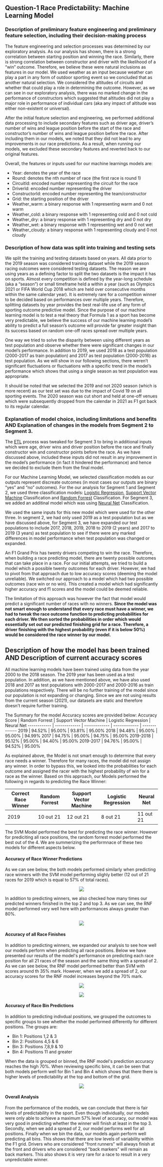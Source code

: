 ## Question-1 Race Predictability: Machine Learning Model

### Description of preliminary feature engineering and preliminary feature selection, including their decision-making process

The feature engineering and selection processes was determined by our exploratory analysis. As our analysis has shown, there is a strong correlation between starting position and winning the race. Similarly, there is strong correlation between constructor and driver with the likelihood of a “win” outcome. Therefore, we believe these were natural inclusions as features in our model. We used weather as an input because weather can play a part in any form of outdoor sporting event so we concluded that as another natural selection. We considered the altitudes of circuits and whether that could play a role in determining the outcome. However, as we can see in our exploratory analysis, there was no marked change in the performance of constructors which suggested that altitudes did not play a major role in performance of individual cars (aka any impact of altitude was either non-existent or universal). 

After the initial feature selection and engineering, we performed additional data processing to include secondary features such as driver age, driver’s number of wins and league position before the start of the race and constructor’s number of wins and league position before the race. After including them in our models, we noted that they did not lead to any improvements in our race predictions. As a result, when running our models, we excluded these secondary features and reverted back to our original features. 

Overall, the features or inputs used for our machine learnings models are: 
 - Year: denotes the year of the race
 - Round: denotes the nth number of race (the first race is round 1)
 - CircuitId: encoded number representing the circuit for the race
 - DriverId: encoded number representing the driver 
 - ConstructorId: encoded number representing the team/constructor
 - Grid: the starting position of the driver
 - Weather_warm: a binary response with 1 representing warm and 0 not warm
 - Weather_cold: a binary response with 1 representing cold and 0 not cold
 - Weather_dry: a binary response with 1 representing dry and 0 not dry
 - Weather_wet: a binary response with 1 representing wet and 0 not wet
 - Weather_cloudy: a binary response with 1 representing cloudy and 0 not cloudy

### Description of how data was split into training and testing sets

We split the training and testing datasets based on years. All data prior to the 2019 season was considered training dataset while the 2019 season racing outcomes were considered testing datasets.  The reason we are using years as a defining factor to split the two datasets is the impact it has on sports. Almost every competition is defined by the year-long schedule (aka a “season”) or small timeframe held a within a year (such as Olympics 2021 or FIFA World Cup 2018 which are held over consecutive months within the same calendar year). It is extremely rare for a competition winner to be decided based on performances over multiple years. Therefore, splitting datasets by year provides the best real-life use of any form of sporting outcome predictive model. Since the purpose of our machine learning model is to test a real theory that Formula 1 as a sport has become very predictable, we believe the success of our machine learning model’s ability to predict a full season’s outcome will provide far greater insight than its success based on random one-off races spread over multiple years. 

One way we tried to solve the disparity between using different years as test population and observe whether there were significant changes in our model’s performance. In addition to 2019, we used 2018 as a test population (2000-2017 as train population) and 2017 as test population (2000-2016) as test population. As we will show in our following sections, there weren’t significant fluctuations or fluctuations with a specific trend in the model’s performance which shows that using a single season as test population was appropriate. 

It should be noted that we selected the 2019 and not 2020 season (which is more recent) as our test set was due to the impact of Covid 19 on all sporting events. The 2020 season was cut short and held at one-off venues which were subsequently dropped from the calendar in 2021 as F1 got back to its regular calendar. 

### Explanation of model choice, including limitations and benefits AND Explanation of changes in the models from Segment 2 to Segment 3. 

The [ETL](https://github.com/Vignesh-Bala11/Capstone-Project/tree/Shah_Repo/%20ML%20-%20Shah%20-%20Week%203/ETL) process was tweaked  for Segment 3 to bring in additional inputs which were age, driver wins and driver position before the race and finally constructor win and constructor points before the race. As we have discussed above, included these inputs did not result in any improvement in the model’s performance (in fact it hindered the performance) and hence we decided to exclude them from the final model. 

For our Machine Learning Model, we selected classification models as our outputs represent discreate outcomes (in most cases our outputs are binary “yes” and “no” outcomes). For the our analysis for Segment 1 and Segment 2, we used three classification models: [Logistic Regression](https://github.com/Vignesh-Bala11/Capstone-Project/blob/Shah_Repo/%20ML%20-%20Shah%20-%20Week%203/ML%20-%202019/1.%20Race_Predictor_Logistic_2019.ipynb), [Support Vector Machine](https://github.com/Vignesh-Bala11/Capstone-Project/blob/Shah_Repo/%20ML%20-%20Shah%20-%20Week%203/ML%20-%202019/2.%20Race_Predictor_SVM_2019.ipynb) Classification and [Random Forrest](https://github.com/Vignesh-Bala11/Capstone-Project/blob/Shah_Repo/%20ML%20-%20Shah%20-%20Week%203/ML%20-%202019/3.%20Race_Predictor_RNF_2019.ipynb) Classification. For Segment 3, we added an additinal model which was using [Neural Net](https://github.com/Vignesh-Bala11/Capstone-Project/blob/Shah_Repo/%20ML%20-%20Shah%20-%20Week%203/ML%20-%202019/4.%20Race_Predictor_NN_2019.ipynb) Classification. 

We used the same inputs for this new model which were used for the other three. In segment 2, we had only used 2019 as a test population but as we have discussed above, for Segment 3, we have expanded our test populations to include 2017, 2018, 2019, 2018 to 2019 (2 years) and 2017 to 2019 (3 years) as test population to see if there were any marked differences in model performance when test population was changed or expanded. 

An F1 Grand Prix has twenty drivers competing to win the race. Therefore, when building a race predicting model, there are twenty possible outcomes that can take place in a race. For our initial attempts, we tried to build a model which a possible twenty outcomes for each driver. However, we had to pivot from that approach due to low accuracy scores (deeming the model unreliable). We switched our approach to a model which had two possible outcomes (race win or no win). This created a model which had significantly higher accuracy and f1 scores and the model could be deemed reliable. 

The limitation of this approach was however the fact that model would predict a significant number of races with no winners. **Since the model was not smart enough to understand that every race must have a winner, we had to tweak the race outcome function to predicting probabilities for each driver. We then sorted the probabilities in order which would essentially set out our predicted finishing grid for a race. Therefore, a driver finishing with the highest probability (even if it is below 50%) would be considered the race winner by our model.**

## Description of how the model has been trained AND Description of current accuracy scores

All machine learning models have been trained using data from the year 2000 to the 2018 season. The 2019 year has been used as a test population. In addition, as we have mentioned above, we have also used 2018 and 2017 as test populations with 2000-2017 and 2000-2016 as train populations respectively. There will be no further training of the model since our population is not expanding or changing. Since we are not using results from the current season (2021), our datasets are static and therefore doesn't require further training. 

The Summary for the model Accuracy scores are provided below: 
Accuracy Score | Random Forrest | Support Vector Machine | Logistic Regression | Neural Net
------------ | ------------- | ------------- | ------------- | -------------
2019 | 94.52% | 95.00% | 93.81% | 95.00%
2018 | 94.48% | 95.00% | 95.00% | 94.99%
2017 | 94.75% | 95.00% | 94.75% | 95.00%
2019-2018 | 95.12% | 95.00% | 94.40% | 95.00%
2019-2017 | 94.76% | 95.00% | 94.52% | 95.00%

As explained above, the Model is not smart enough to determine that every race needs a winner. Therefore for many races, the model did not assign any winner. In order to bypass this, we looked into the probabilities for each outcome and assigned the racer with the highest probability of win for a race as the winner. Based on this approach, our Models performed the following in regards to predicting the Race Winner: 

Correct Race Winner | Random Forrest | Support Vector Machine | Logistic Regression | Neural Net
------------ | ------------- | ------------- | ------------- | -------------
2019 | 10 out 21 | 12 out 21 | 8 out 21 | 11 out 21

The SVM Model performed the best for predicting the race winner. However for prediciting all race positions, the random forrest model performed the best out of the 4. We are summerizing the performnace of these two models for different aspects below. 

#### Accuracy of Race Winner Predictions
As we can see below, the both models performed similarly when predicting race winners with the SVM model performing slighly better (12 out of 21 races for 2019 which is equal to 57% of total races). 
<p align="center"><img src="https://github.com/Vignesh-Bala11/Capstone-Project/blob/Shah_Repo/Resources/Images/Accuracy%20of%20Predicted%20Winners.png" length=300></p>

In addition to predicting winners, we also checked how many times our predicted winners finished in the top 2 and top 3. As we can see, the RNF model performed very well here with performances always greater than 80%.  
<p align="center"><img src="https://github.com/Vignesh-Bala11/Capstone-Project/blob/Shah_Repo/Resources/Images/Accuracy%20of%20Predicted%20Winner%20in%20Podium%20.png" length=300></p>

#### Accuracy of all Race Finishes
In addition to predicting winners, we expanded our analysis to see how well our models perform when predicting all race positions. Below we have presented our results of the model's performance on predicting each race position for all 21 races of the season and the same thing with a spread of 2. As we can see below, the RNF model performed better than SVM with scores around th 35% mark. However, when we add a spread of 2, our accuracy scores for the RNF model increases beyond the 70% mark. 
<p align="center"><img src="https://github.com/Vignesh-Bala11/Capstone-Project/blob/Shah_Repo/Resources/Images/Accuracy%20of%20Predicted%20Finishes.png" length=300></p>
<p align="center"><img src="https://github.com/Vignesh-Bala11/Capstone-Project/blob/Shah_Repo/Resources/Images/Accuracy%20of%20Predicted%20Finishes%20with%20a%20spread%20of%202.png" length=300></p>

#### Accuracy of Race Bin Predictions
In addition to predicting indivdual positions, we grouped the outcomes to specific groups to see whether the model performed differently for different positions. The groups are: 
 - Bin 1: Positions 1,2 & 3
 - Bin 2: Positions 4,5 & 6
 - Bin 3: Positions 7,8,9 & 10
 - Bin 4: Positions 11 and greater

When the data is grouped or binned, the RNF model's prediction accuracy reaches the high 70%. When reviewing specific bins, it can be seen that both models perform well for Bin 1 and Bin 4 which shows that there there is higher levels of predictability at the top and bottom of the grid. 
 <p align="center"><img src="https://github.com/Vignesh-Bala11/Capstone-Project/blob/Shah_Repo/Resources/Images/Accuracy%20of%20Predicted%20Bins.png" length=300></p>

#### Overall Analysis
From the performance of the models, we can conclude that there is fair levels of predictability in the sport. Even though individually, our models were only able to achieve a maximum 57% level of accuracy, our model was very good in predicting whether the winner will finish at least in the top 3. Secondly, when we add a spread of 2, our model performs well for all positions. Finally when we bin the data, our models again perform well predicting all bins. This shows that there are low levels of variability within the F1 grid. Drivers who are considered "front runners" will always finish at the front and drivers who are considered "back markers" will remain as back markers. This also shows it is very rare for a race to result in a very unpredictable winner. 




